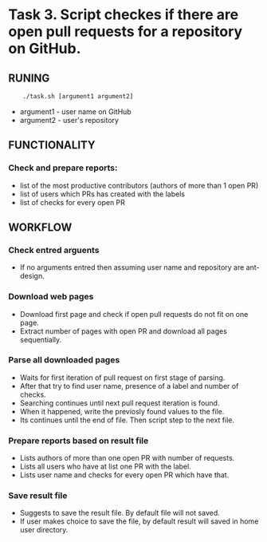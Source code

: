 # Task 3. Script checkes if there are open pull requests for a repository on GitHub.


## RUNING
```sh
	./task.sh [argument1 argument2]
```
* argument1 - user name on GitHub
* argument2 - user's repository


## FUNCTIONALITY
### Check and prepare reports:
* list of the most productive contributors (authors of more than 1 open PR)
* list of users which PRs has created with the labels
* list of checks for every open PR


## WORKFLOW

### Check entred arguents
* If no arguments entred then assuming user name and repository are ant-design.

### Download web pages
* Download first page and check if open pull requests do not fit on one page.
* Extract number of pages with open PR and download all pages sequentially.

### Parse all downloaded pages
* Waits for first iteration of pull request on first stage of parsing.
* After that try to find user name, presence of a label and number of checks.
* Searching continues until next pull request iteration is found.
* When it happened, write the previosly found values ​​to the file.
* Its continues until the end of file. Then script step to the next file.

### Prepare reports based on result file
* Lists authors of more than one open PR with number of requests.
* Lists all users who have at list one PR with the label.
* Lists user name and checks for every open PR which have that.

### Save result file
* Suggests to save the result file. By default file will not saved.
* If user makes choice to save the file, by default result will saved in home user directory.
